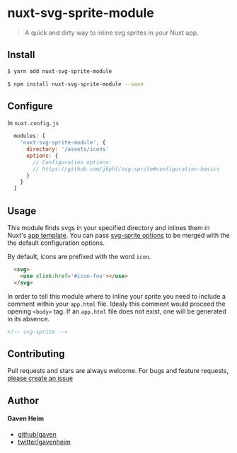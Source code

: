 # nuxt-svg-sprite-module

> A quick and dirty way to inline svg sprites in your Nuxt app.
## Install

```sh
$ yarn add nuxt-svg-sprite-module

$ npm install nuxt-svg-sprite-module --save
```

## Configure

In `nuxt.config.js`

```js
  modules: [
    'nuxt-svg-sprite-module', {
      directory: '/assets/icons'
      options: {
        // Configuration options:
        // https://github.com/jkphl/svg-sprite#configuration-basics
      }
    }
  ]
```

## Usage

This module finds svgs in your specified directory and inlines them in Nuxt's [app template](https://nuxtjs.org/guide/views/#app-template). You can pass [svg-sprite options](https://github.com/jkphl/svg-sprite#configuration-basics) to be merged with the the default configuration options.

By default, icons are prefixed with the word `icon`.

```html
  <svg>
    <use xlink:href='#icon-foo'></use>
  </svg>
```

In order to tell this module where to inline your sprite you need to include a comment within your `app.html` file. Idealy this comment would proceed the opening `<body>` tag. If an `app.html` file does not exist, one will be generated in its absence.

```html
<!-- svg-sprite -->
```

## Contributing

Pull requests and stars are always welcome. For bugs and feature requests, [please create an issue](https://github.com/gaven/nuxt-svg-sprite-module/issues/new)

## Author

#### Gaven Heim

* [github/gaven](https://github.com/gaven)
* [twitter/gavenheim](https://twitter.com/gavenheim)